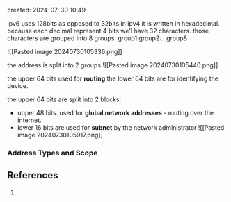 

created: 2024-07-30 10:49

ipv6 uses 128bits as opposed to 32bits in ipv4
it is written in hexadecimal. because each decimal represent 4 bits we'l have 32 characters.
those characters are grouped into 8 groups.
group1:group2:...group8

![[Pasted image 20240730105336.png]]

the address is split into 2 groups
![[Pasted image 20240730105440.png]]


the upper 64 bits used for **routing** 
the lower 64 bits are for identifying the device.

the upper 64 bits are split into 2 blocks:
- upper 48 bits. used for **global network addresses** - routing over the internet.
- lower 16 bits are used for **subnet** by the network administrator
![[Pasted image 20240730105917.png]]

### Address Types and Scope

## References

1. 